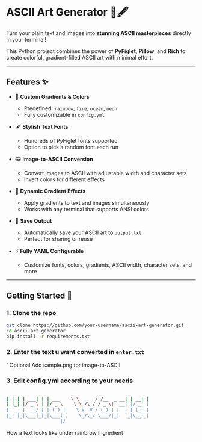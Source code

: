# ASCII Art Generator 🎨🖋️

Turn your plain text and images into **stunning ASCII masterpieces** directly in your terminal!  

This Python project combines the power of **PyFiglet**, **Pillow**, and **Rich** to create colorful, gradient-filled ASCII art with minimal effort.

---

## Features ✨

- 🎨 **Custom Gradients & Colors**  
  - Predefined: `rainbow`, `fire`, `ocean`, `neon`  
  - Fully customizable in `config.yml`  

- 🖋️ **Stylish Text Fonts**  
  - Hundreds of PyFiglet fonts supported  
  - Option to pick a random font each run  

- 🖼️ **Image-to-ASCII Conversion**  
  - Convert images to ASCII with adjustable width and character sets  
  - Invert colors for different effects  

- 🌈 **Dynamic Gradient Effects**  
  - Apply gradients to text and images simultaneously  
  - Works with any terminal that supports ANSI colors  

- 💾 **Save Output**  
  - Automatically save your ASCII art to `output.txt`  
  - Perfect for sharing or reuse  

- ⚡ **Fully YAML Configurable**  
  - Customize fonts, colors, gradients, ASCII width, character sets, and more  

---

## Getting Started 🚀

### 1. Clone the repo
```bash
git clone https://github.com/your-username/ascii-art-generator.git
cd ascii-art-generator
pip install -r requirements.txt
```
### 2. Enter the text u want converted in `enter.txt` 
`
       Optional Add sample.png for image-to-ASCII
       
### 3. Edit config.yml according to your needs 

```bash
 _   _      _ _         __        __         _     _ 
| | | | ___| | | ___    \ \      / /__  _ __| | __| |
| |_| |/ _ \ | |/ _ \    \ \ /\ / / _ \| '__| |/ _` |
|  _  |  __/ | | (_) |    \ V  V / (_) | |  | | (_| |
|_| |_|\___|_|_|\___( )    \_/\_/ \___/|_|  |_|\__,_|
                    |/
```
How a text looks like under rainbrow ingredient


       
